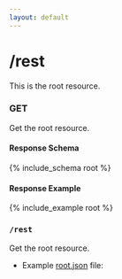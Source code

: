 ```yaml
---
layout: default
---
```


# /rest
This is the root resource.

### GET
Get the root resource.
#### Response Schema
{% include_schema root %}
#### Response Example
{% include_example root %}

### `/rest`
Get the root resource.

[root.json]:        https://github.com/enviroCar/enviroCar-server/blob/master/rest/src/main/resources/schema/root.json "root.json"

* Example [root.json] file:

